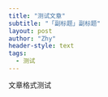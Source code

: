 ```yaml
---
title: "测试文章"
subtitle: "「副标题」副标题"
layout: post
author: "Zhy"
header-style: text
tags:
  - 测试
---
```


文章格式测试